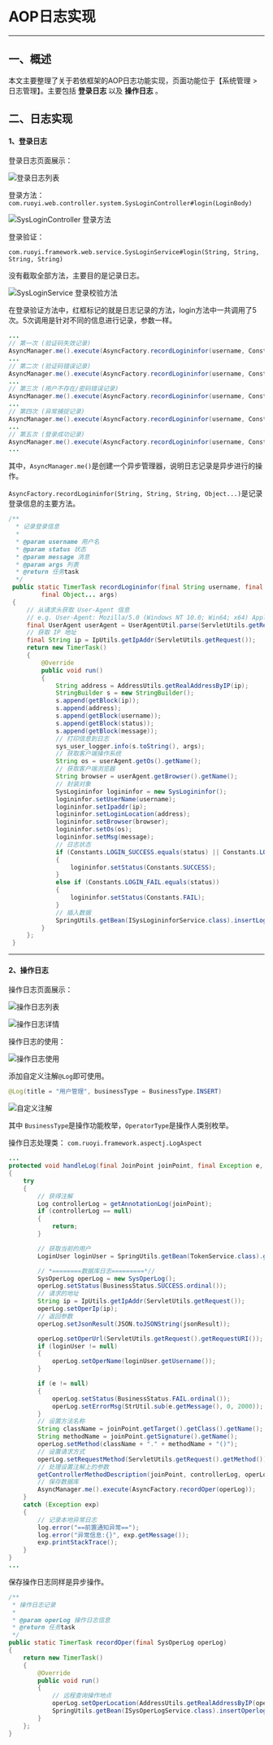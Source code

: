# AOP日志实现
- - -
## 一、概述
本文主要整理了关于若依框架的AOP日志功能实现，页面功能位于【系统管理 > 日志管理】。主要包括 **登录日志** 以及 **操作日志** 。

## 二、日志实现
#### 1、登录日志
登录日志页面展示：

![登录日志列表](img01/20210529150849487.png)

登录方法： 
`com.ruoyi.web.controller.system.SysLoginController#login(LoginBody)`

![SysLoginController 登录方法](img01/20210529151822829.png)

登录验证：

`com.ruoyi.framework.web.service.SysLoginService#login(String, String, String, String)`

没有截取全部方法，主要目的是记录日志。

![SysLoginService 登录校验方法](img01/20210529152041320.png)

在登录验证方法中，红框标记的就是日志记录的方法，login方法中一共调用了5次。5次调用是针对不同的信息进行记录，参数一样。

```java
...
// 第一次 (验证码失效记录)
AsyncManager.me().execute(AsyncFactory.recordLogininfor(username, Constants.LOGIN_FAIL, MessageUtils.message("user.jcaptcha.expire")));
...
// 第二次 (验证码错误记录)
AsyncManager.me().execute(AsyncFactory.recordLogininfor(username, Constants.LOGIN_FAIL, MessageUtils.message("user.jcaptcha.error")));
...
// 第三次 (用户不存在/密码错误记录)
AsyncManager.me().execute(AsyncFactory.recordLogininfor(username, Constants.LOGIN_FAIL, MessageUtils.message("user.password.not.match")));
...
// 第四次 (异常捕捉记录)
AsyncManager.me().execute(AsyncFactory.recordLogininfor(username, Constants.LOGIN_FAIL, e.getMessage()));
...
// 第五次 (登录成功记录)
AsyncManager.me().execute(AsyncFactory.recordLogininfor(username, Constants.LOGIN_SUCCESS, MessageUtils.message("user.login.success")));
...

```
其中，```AsyncManager.me()```是创建一个异步管理器，说明日志记录是异步进行的操作。

```AsyncFactory.recordLogininfor(String, String, String, Object...)```是记录登录信息的主要方法。

```java
/**
  * 记录登录信息
  * 
  * @param username 用户名
  * @param status 状态
  * @param message 消息
  * @param args 列表
  * @return 任务task
  */
 public static TimerTask recordLogininfor(final String username, final String status, final String message,
         final Object... args)
 {
 	 // 从请求头获取 User-Agent 信息
 	 // e.g. User-Agent: Mozilla/5.0 (Windows NT 10.0; Win64; x64) AppleWebKit/537.36 (KHTML, like Gecko) Chrome/91.0.4472.77 Safari/537.36 Edg/91.0.864.37
     final UserAgent userAgent = UserAgentUtil.parse(ServletUtils.getRequest().getHeader("User-Agent"));
     // 获取 IP 地址
     final String ip = IpUtils.getIpAddr(ServletUtils.getRequest());
     return new TimerTask()
     {
         @Override
         public void run()
         {
             String address = AddressUtils.getRealAddressByIP(ip);
             StringBuilder s = new StringBuilder();
             s.append(getBlock(ip));
             s.append(address);
             s.append(getBlock(username));
             s.append(getBlock(status));
             s.append(getBlock(message));
             // 打印信息到日志
             sys_user_logger.info(s.toString(), args);
             // 获取客户端操作系统
             String os = userAgent.getOs().getName();
             // 获取客户端浏览器
             String browser = userAgent.getBrowser().getName();
             // 封装对象
             SysLogininfor logininfor = new SysLogininfor();
             logininfor.setUserName(username);
             logininfor.setIpaddr(ip);
             logininfor.setLoginLocation(address);
             logininfor.setBrowser(browser);
             logininfor.setOs(os);
             logininfor.setMsg(message);
             // 日志状态
             if (Constants.LOGIN_SUCCESS.equals(status) || Constants.LOGOUT.equals(status))
             {
                 logininfor.setStatus(Constants.SUCCESS);
             }
             else if (Constants.LOGIN_FAIL.equals(status))
             {
                 logininfor.setStatus(Constants.FAIL);
             }
             // 插入数据
             SpringUtils.getBean(ISysLogininforService.class).insertLogininfor(logininfor);
         }
     };
 }
```
---
#### 2、操作日志
操作日志页面展示：

![操作日志列表](img01/20210529150905508.png)

![操作日志详情](img01/20210529150919622.png)

操作日志的使用：

![操作日志使用](img01/20210529154008440.png)

添加自定义注解```@Log```即可使用。
```java
@Log(title = "用户管理", businessType = BusinessType.INSERT)
```
![自定义注解](img01/20210529154209348.png)

其中 ```BusinessType```是操作功能枚举，```OperatorType```是操作人类别枚举。

操作日志处理类：
`com.ruoyi.framework.aspectj.LogAspect`

```java
...
protected void handleLog(final JoinPoint joinPoint, final Exception e, Object jsonResult)
{
    try
    {
        // 获得注解
        Log controllerLog = getAnnotationLog(joinPoint);
        if (controllerLog == null)
        {
            return;
        }

        // 获取当前的用户
        LoginUser loginUser = SpringUtils.getBean(TokenService.class).getLoginUser(ServletUtils.getRequest());

        // *========数据库日志=========*//
        SysOperLog operLog = new SysOperLog();
        operLog.setStatus(BusinessStatus.SUCCESS.ordinal());
        // 请求的地址
        String ip = IpUtils.getIpAddr(ServletUtils.getRequest());
        operLog.setOperIp(ip);
        // 返回参数
        operLog.setJsonResult(JSON.toJSONString(jsonResult));

        operLog.setOperUrl(ServletUtils.getRequest().getRequestURI());
        if (loginUser != null)
        {
            operLog.setOperName(loginUser.getUsername());
        }

        if (e != null)
        {
            operLog.setStatus(BusinessStatus.FAIL.ordinal());
            operLog.setErrorMsg(StrUtil.sub(e.getMessage(), 0, 2000));
        }
        // 设置方法名称
        String className = joinPoint.getTarget().getClass().getName();
        String methodName = joinPoint.getSignature().getName();
        operLog.setMethod(className + "." + methodName + "()");
        // 设置请求方式
        operLog.setRequestMethod(ServletUtils.getRequest().getMethod());
        // 处理设置注解上的参数
        getControllerMethodDescription(joinPoint, controllerLog, operLog);
        // 保存数据库
        AsyncManager.me().execute(AsyncFactory.recordOper(operLog));
    }
    catch (Exception exp)
    {
        // 记录本地异常日志
        log.error("==前置通知异常==");
        log.error("异常信息:{}", exp.getMessage());
        exp.printStackTrace();
    }
}
...
```
保存操作日志同样是异步操作。

```java
/**
 * 操作日志记录
 * 
 * @param operLog 操作日志信息
 * @return 任务task
 */
public static TimerTask recordOper(final SysOperLog operLog)
{
    return new TimerTask()
    {
        @Override
        public void run()
        {
            // 远程查询操作地点
            operLog.setOperLocation(AddressUtils.getRealAddressByIP(operLog.getOperIp()));
            SpringUtils.getBean(ISysOperLogService.class).insertOperlog(operLog);
        }
    };
}
```

